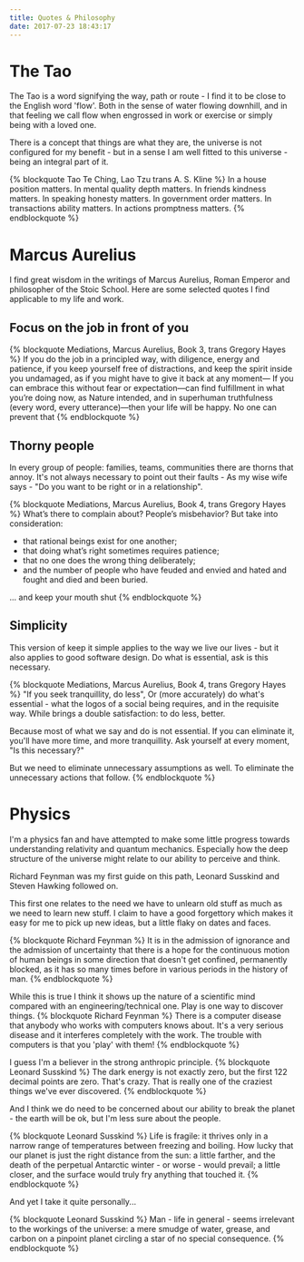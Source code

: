 ```yaml
---
title: Quotes & Philosophy
date: 2017-07-23 18:43:17
---
```

# The Tao
The Tao is a word signifying the way, path or route - I find it to be close to the English word 'flow'. Both in the sense of water flowing downhill, and in that feeling we call flow when engrossed in work or exercise or simply being with a loved one.

There is a concept that things are what they are, the universe is not configured for my benefit - but in a sense I am well fitted to this universe - being an integral part of it.

{% blockquote Tao Te Ching, Lao Tzu trans A. S. Kline %}
In a house position matters.
In mental quality depth matters.
In friends kindness matters.
In speaking honesty matters.
In government order matters.
In transactions ability matters.
In actions promptness matters.
{% endblockquote %}

# Marcus Aurelius
I find great wisdom in the writings of Marcus Aurelius, Roman Emperor and philosopher of the Stoic School. Here are some selected quotes I find applicable to my life and work.

## Focus on the job in front of you

{% blockquote Mediations, Marcus Aurelius, Book 3, trans Gregory Hayes %}
If you do the job in a principled way, with diligence,
energy and patience, if you keep yourself free of distractions,
and keep the spirit inside you undamaged, as if you might
have to give it back at any moment—
If you can embrace this without fear or expectation—can
find fulfillment in what you’re doing now, as Nature
intended, and in superhuman truthfulness (every word, every
utterance)—then your life will be happy.
No one can prevent that
{% endblockquote %}

## Thorny people
In every group of people: families, teams, communities there are thorns that annoy. It's not always necessary to point out their faults - As my wise wife says - "Do you want to be right or in a relationship".

{% blockquote Mediations, Marcus Aurelius, Book 4, trans Gregory Hayes %}
What’s there to complain about? People’s misbehavior?
But take into consideration:
* that rational beings exist for one another;
* that doing what’s right sometimes requires patience;
* that no one does the wrong thing deliberately;
* and the number of people who have feuded and envied and hated and fought and died and been buried.

... and keep your mouth shut
{% endblockquote %}

## Simplicity
This version of keep it simple applies to the way we live our lives - but it also applies to good software design. Do what is essential, ask is this necessary.

{% blockquote Mediations, Marcus Aurelius, Book 4, trans Gregory Hayes %}
"If you seek tranquillity, do less", Or (more accurately) do what's essential - what the logos of a social being requires, and in the requisite way. While brings a double satisfaction: to do less, better.

Because most of what we say and do is not essential. If you can eliminate it, you'll have more time, and more tranquillity. Ask yourself at every moment, "Is this necessary?"

But we need to eliminate unnecessary assumptions as well. To eliminate the unnecessary actions that follow.
{% endblockquote %}

# Physics
I'm a physics fan and have attempted to make some little progress towards understanding relativity and quantum mechanics. Especially how the deep structure of the universe might relate to our ability to perceive and think.

Richard Feynman was my first guide on this path, Leonard Susskind and Steven Hawking followed on.

This first one relates to the need we have to unlearn old stuff as much as we need to learn new stuff. I claim to have a good forgettory which makes it easy for me to pick up new ideas, but a little flaky on dates and faces.

{% blockquote Richard Feynman %}
It is in the admission of ignorance and the admission of uncertainty that there is a hope for the continuous motion of human beings in some direction that doesn't get confined, permanently blocked, as it has so many times before in various periods in the history of man.
{% endblockquote %}

While this is true I think it shows up the nature of a scientific mind compared with an engineering/technical one. Play is one way to discover things.
{% blockquote Richard Feynman %}
There is a computer disease that anybody who works with computers knows about. It's a very serious disease and it interferes completely with the work. The trouble with computers is that you 'play' with them!
{% endblockquote %}

I guess I'm a believer in the strong anthropic principle.
{% blockquote Leonard Susskind %}
The dark energy is not exactly zero, but the first 122 decimal points are zero. That's crazy. That is really one of the craziest things we've ever discovered.
{% endblockquote %}

And I think we do need to be concerned about our ability to break the planet - the earth will be ok, but I'm less sure about the people.

{% blockquote Leonard Susskind %}
Life is fragile: it thrives only in a narrow range of temperatures between freezing and boiling. How lucky that our planet is just the right distance from the sun: a little farther, and the death of the perpetual Antarctic winter - or worse - would prevail; a little closer, and the surface would truly fry anything that touched it.
{% endblockquote %}

And yet I take it quite personally...

{% blockquote Leonard Susskind %}
Man - life in general - seems irrelevant to the workings of the universe: a mere smudge of water, grease, and carbon on a pinpoint planet circling a star of no special consequence.
{% endblockquote %}

